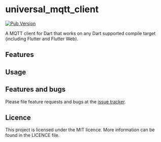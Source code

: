# universal_mqtt_client

[![Pub Version](https://img.shields.io/pub/v/universal_mqtt_client)](https://pub.dev/package/universal_mqtt_client)

A MQTT client for Dart that works on any Dart supported compile target (including Flutter and Flutter Web).

## Features

<!-- TODO(lucacasonato): add feature list -->

## Usage

<!-- TODO(lucacasonato): add usage example -->

## Features and bugs

Please file feature requests and bugs at the [issue tracker][tracker].

[tracker]: https://github.com/soft2tec/universal_mqtt_client

## Licence

This project is licensed under the MIT licence. More information can be found in the LICENCE file.
